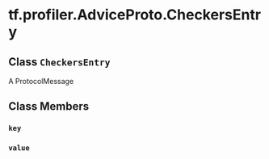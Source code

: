 <div itemscope itemtype="http://developers.google.com/ReferenceObject">
<meta itemprop="name" content="tf.profiler.AdviceProto.CheckersEntry" />
<meta itemprop="path" content="Stable" />
<meta itemprop="property" content="key"/>
<meta itemprop="property" content="value"/>
</div>

# tf.profiler.AdviceProto.CheckersEntry

## Class `CheckersEntry`



A ProtocolMessage

## Class Members

<h3 id="key"><code>key</code></h3>

<h3 id="value"><code>value</code></h3>

